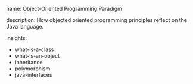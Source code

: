 name: Object-Oriented Programming Paradigm

description: How objected oriented programming principles reflect on the Java language. 

insights:
  - what-is-a-class
  - what-is-an-object
  - inheritance
  - polymorphism
  - java-interfaces
